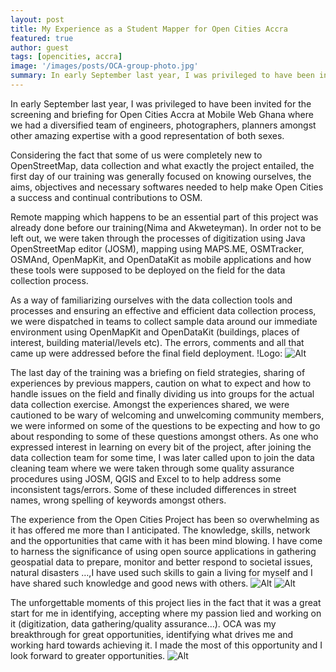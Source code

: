```yaml
---
layout: post
title: My Experience as a Student Mapper for Open Cities Accra
featured: true
author: guest
tags: [opencities, accra]
image: '/images/posts/OCA-group-photo.jpg'
summary: In early September last year, I was privileged to have been invited for the screening and briefing for Open Cities Accra at Mobile Web Ghana where we had a diversified team of engineers, photographers, planners amongst other amazing expertise with a good representation of both sexes.
---
```


In early September last year, I was privileged to have been invited for the screening and briefing for Open Cities Accra at Mobile Web Ghana where we had a diversified team of engineers, photographers, planners amongst other amazing expertise with a good representation of both sexes.

Considering the fact that some of us were completely new to OpenStreetMap, data collection and what exactly the project entailed,  the first day of our training was generally focused on knowing ourselves, the aims, objectives and necessary softwares needed to help make Open Cities a success and continual contributions to OSM.

Remote mapping which happens to be an essential part of this project was already done before our training(Nima and Akweteyman). In order not to be left out, we were taken through the processes of digitization using Java OpenStreetMap editor (JOSM),  mapping using MAPS.ME, OSMTracker, OSMAnd, OpenMapKit, and OpenDataKit as mobile applications and how these tools were supposed to be deployed on the field for the data collection process.

As a way of familiarizing ourselves with the data collection tools and processes and ensuring an effective and efficient data collection process, we were dispatched in teams to collect sample data around our immediate environment using OpenMapKit and OpenDataKit (buildings, places of interest, building material/levels etc). The errors, comments and all that came up were addressed before the final field deployment.
!Logo: ![Alt](/images/post/fieldday.jpeg "On field to  familiarise ourselves with the tools and processes")

The last day of the training was a briefing on field strategies, sharing of experiences by previous mappers, caution on what to expect and how to handle issues on the field and finally dividing us into groups for the actual data collection exercise. Amongst the experiences shared, we were cautioned to be wary of welcoming and unwelcoming community members, we were informed on some of the questions to be expecting and how to go about responding to some of these questions amongst others.                                                                                                                            As one who expressed interest in learning on every bit of the project, after joining the data collection team for some time, I was later called upon to join the data cleaning team where we were taken through some quality assurance procedures using JOSM, QGIS and Excel to to help address some inconsistent tags/errors.  Some of these included differences in street names, wrong spelling of keywords amongst others.

The experience from the Open Cities Project has been so overwhelming as it has offered me more than I anticipated. The knowledge, skills, network and the opportunities that came with it has been mind blowing.  I have come to harness the significance of using open source applications in gathering geospatial data to prepare, monitor and better respond to societal issues, natural disasters …,I have used such skills to gain a living for myself and I have shared such knowledge and good news with others. 
![Alt](/images/post/state-of-the-map-africa-2018.jpeg "My first opportunity was attending State of the Map Africa, 2018")
![Alt](/images/post/drone-piloting-training-soko.jpeg "My Internship with Soko Aerial Robotics")

The unforgettable moments of this project lies in the fact that it was a great start for me in identifying, accepting where my passion lied and working on it (digitization, data gathering/quality assurance…). OCA was my breakthrough for great opportunities, identifying what drives me and working hard towards achieving it. I made the most of this opportunity and I look forward to greater opportunities.
![Alt](/images/post/africandroneforum-2020.jpeg "Most recent opportunity was attending the AfricanDrone Forum as a Youth Scholar in Rwanda")

